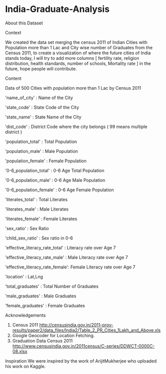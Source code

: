 # India-Graduate-Analysis

About this Dataset

Context

We created the data set merging the census 2011 of Indian Cities with Population more than 1 Lac and City wise number of Graduates from the Census 2011, to create a visualization of where the future cities of India stands today, I will try to add more columns [ fertility rate, religion distribution, health standards, number of schools, Mortality rate ] in the future, hope people will contribute.

Content

Data of 500 Cities with population more than 1 Lac by Census 2011

'name_of_city'                  : Name of the City 

'state_code'                    : State Code of the City

'state_name'                    : State Name of the City

'dist_code'                     : District Code where the city belongs ( 99 means multiple district ) 

'population_total'              : Total Population

'population_male'               : Male Population 

'population_female'             : Female Population

'0-6_population_total'          : 0-6 Age Total Population

'0-6_population_male'           : 0-6 Age Male Population

'0-6_population_female'         : 0-6 Age Female Population

'literates_total'               : Total Literates

'literates_male'                : Male Literates

'literates_female'              : Female Literates 

'sex_ratio'                     : Sex Ratio 

'child_sex_ratio'               : Sex ratio in 0-6

'effective_literacy_rate_total' : Literacy rate over Age 7 

'effective_literacy_rate_male'  : Male Literacy rate over Age 7 

'effective_literacy_rate_female': Female Literacy rate over Age 7 

'location'                      : Lat,Lng

'total_graduates'               : Total Number of Graduates

'male_graduates'                : Male Graduates 

'female_graduates'              : Female Graduates


Acknowledgements
1.	Census 2011
http://censusindia.gov.in/2011-prov-results/paper2/data_files/India2/Table_2_PR_Cities_1Lakh_and_Above.xls
1.	Google Geocoder for Location Fetching.
2.	Graduation Data Census 2011
http://www.censusindia.gov.in/2011census/C-series/DDWCT-0000C-08.xlsx


Inspiration
We were inspired by the work of ArijitMukherjee who uploaded his work on Kaggle.

